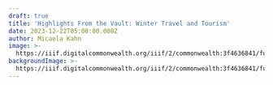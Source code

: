 ```yaml
---
draft: true
title: 'Highlights From the Vault: Winter Travel and Tourism'
date: 2023-12-22T05:00:00.000Z
author: Micaela Kahn
image: >-
  https://iiif.digitalcommonwealth.org/iiif/2/commonwealth:3f4636841/full/1200,/0/default.jpg
backgroundImage: >-
  https://iiif.digitalcommonwealth.org/iiif/2/commonwealth:3f4636841/full/1200,/0/default.jpg
---
```


